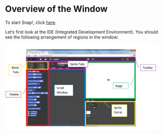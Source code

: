# Overview of the Window

To start Snap!, click [here](https://snap.berkeley.edu/snap/snap.html).

Let’s first look at the IDE \(Integrated Development Environment\). You should see the following arrangement of regions in the window:

![](../.gitbook/assets/image%20%2822%29.png)

